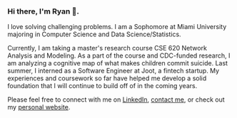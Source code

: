 ### Hi there, I'm Ryan 👋. 

<!--
**ryanschuerkamp/ryanschuerkamp** is a ✨ _special_ ✨ repository because its `README.md` (this file) appears on your GitHub profile.

Here are some ideas to get you started:

- 🔭 I’m currently working on ...
- 🌱 I’m currently learning ...
- 👯 I’m looking to collaborate on ...
- 🤔 I’m looking for help with ...
- 💬 Ask me about ...
- 📫 How to reach me: ...
- 😄 Pronouns: ...
- ⚡ Fun fact: ...
-->

I love solving challenging problems. I am a Sophomore at Miami University majoring in Computer Science and Data Science/Statistics. 

Currently, I am taking a master's research course CSE 620 Network Analysis and Modeling. As a part of the course and CDC-funded research, I am analyzing a cognitive map of what makes children commit suicide. Last summer, I interned as a Software Engineer at Joot, a fintech startup. My experiences and coursework so far have helped me develop a solid foundation that I will continue to build off of in the coming years.

Please feel free to connect with me on [LinkedIn](https://www.linkedin.com/in/ryan-schuerkamp/), [contact me](mailto:schuerr2@miamioh.edu), or check out my [personal website](https://ryanschuerkamp.com).

